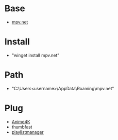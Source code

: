 # Base 
- [mpv.net](https://github.com/mpvnet-player/mpv.net)
# Install
- "winget install mpv.net"
# Path
- "C:\Users\<username>\AppData\Roaming\mpv.net"
# Plug
- [Anime4K](https://github.com/bloc97/Anime4K)
- [thumbfast](https://github.com/po5/thumbfast)
- [playlistmanager](https://github.com/jonniek/mpv-playlistmanager)
